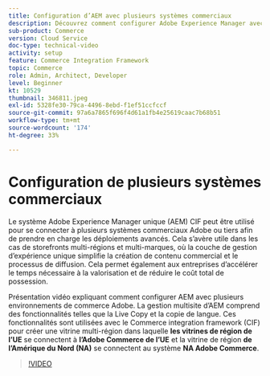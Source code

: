 ```yaml
---
title: Configuration d’AEM avec plusieurs systèmes commerciaux
description: Découvrez comment configurer Adobe Experience Manager avec plusieurs systèmes Commerce. Cela permet aux projets de prendre en charge une seule couche de gestion de l’expérience qui se connecte à plusieurs arrière-plans de commerce tiers ou d’Adobe pour des storefronts multi-marques et multi-régions.
sub-product: Commerce
version: Cloud Service
doc-type: technical-video
activity: setup
feature: Commerce Integration Framework
topic: Commerce
role: Admin, Architect, Developer
level: Beginner
kt: 10529
thumbnail: 346811.jpeg
exl-id: 5328fe30-79ca-4496-8ebd-f1ef51ccfccf
source-git-commit: 97a6a7865f696f4d61a1fb4e25619caac7b68b51
workflow-type: tm+mt
source-wordcount: '174'
ht-degree: 33%

---
```


# Configuration de plusieurs systèmes commerciaux

Le système Adobe Experience Manager unique (AEM) CIF peut être utilisé pour se connecter à plusieurs systèmes commerciaux Adobe ou tiers afin de prendre en charge les déploiements avancés. Cela s’avère utile dans les cas de storefronts multi-régions et multi-marques, où la couche de gestion d’expérience unique simplifie la création de contenu commercial et le processus de diffusion. Cela permet également aux entreprises d’accélérer le temps nécessaire à la valorisation et de réduire le coût total de possession.

Présentation vidéo expliquant comment configurer AEM avec plusieurs environnements de commerce Adobe. La gestion multisite d’AEM comprend des fonctionnalités telles que la Live Copy et la copie de langue. Ces fonctionnalités sont utilisées avec le Commerce integration framework (CIF) pour créer une vitrine multi-région dans laquelle __les vitrines de région de l’UE__ se connectent à __l’Adobe Commerce de l’UE__ et la vitrine de région __de l’Amérique du Nord (NA)__ se connectent au système __NA Adobe Commerce__.

>[!VIDEO](https://video.tv.adobe.com/v/346811/?quality=12&learn=on)

